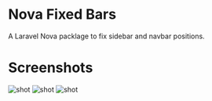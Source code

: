 # Nova Fixed Bars
A Laravel Nova packlage to fix sidebar and navbar positions.

# Screenshots
![shot](https://i.imgur.com/4aHykT5.gif)
![shot](https://i.imgur.com/LHHUoqJ.gif)
![shot](https://i.imgur.com/rK33TOz.gif)
